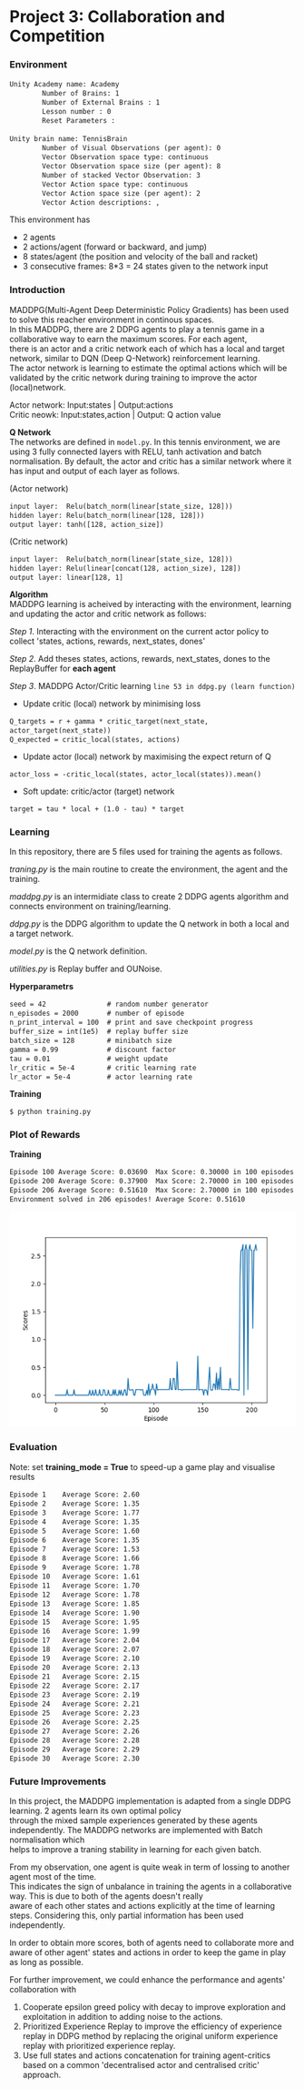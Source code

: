 # Project 3: Collaboration and Competition
### Environment  
```
Unity Academy name: Academy
        Number of Brains: 1
        Number of External Brains : 1
        Lesson number : 0
        Reset Parameters :
		
Unity brain name: TennisBrain
        Number of Visual Observations (per agent): 0
        Vector Observation space type: continuous
        Vector Observation space size (per agent): 8
        Number of stacked Vector Observation: 3
        Vector Action space type: continuous
        Vector Action space size (per agent): 2
        Vector Action descriptions: , 
```
This environment has 
- 2 agents
- 2 actions/agent (forward or backward, and jump)
- 8 states/agent (the position and velocity of the ball and racket)
- 3 consecutive frames: 8*3 = 24 states given to the network input  

### Introduction
MADDPG(Multi-Agent Deep Deterministic Policy Gradients) has been used to solve this reacher environment in continous spaces.     
In this MADDPG, there are 2 DDPG agents to play a tennis game in a collaborative way to earn the maximum scores. For each agent,  
there is an actor and a critic network each of which has a local and target network, similar to DQN (Deep Q-Network) reinforcement learning.  
The actor network is learning to estimate the optimal actions which will be validated by the critic network during training to improve the actor (local)network.   

Actor network: Input:states | Output:actions  
Critic neowk: Input:states,action | Output: Q action value  

**Q Network**  
The networks are defined in `model.py`. In this tennis environment, we are using 3 fully connected layers with RELU, tanh activation and batch normalisation.
By default, the actor and critic has a similar network where it has input and output of each layer as follows.  

(Actor network)
```
input layer:  Relu(batch_norm(linear[state_size, 128]))  
hidden layer: Relu(batch_norm(linear[128, 128]))  
output layer: tanh([128, action_size])   
```

(Critic network)
```
input layer:  Relu(batch_norm(linear[state_size, 128]))  
hidden layer: Relu(linear[concat(128, action_size), 128])  
output layer: linear[128, 1]   
```


**Algorithm**  
MADDPG learning is acheived by interacting with the environment, learning and updating the actor and critic network as follows:  

*Step 1*. Interacting with the environment on the current actor policy to collect 'states, actions, rewards, next_states, dones'  

*Step 2*. Add theses states, actions, rewards, next_states, dones to the ReplayBuffer for **each agent** 

*Step 3*. MADDPG Actor/Critic learning `line 53 in ddpg.py (learn function)`  

* Update critic (local) network by minimising loss
```
Q_targets = r + gamma * critic_target(next_state, actor_target(next_state))
Q_expected = critic_local(states, actions)
```

* Update actor (local) network by maximising the expect return of Q
```
actor_loss = -critic_local(states, actor_local(states)).mean()
``` 

* Soft update: critic/actor (target) network  
```
target = tau * local + (1.0 - tau) * target
```

### Learning  
In this repository, there are 5 files used for training the agents as follows.  

*traning.py* is the main routine to create the environment, the agent and the training.   

*maddpg.py* is an intermidiate class to create 2 DDPG agents algorithm and connects environment on training/learning. 

*ddpg.py* is the DDPG algorithm to update the Q network in both a local and a target network. 

*model.py* is the Q network definition.   

*utilities.py* is Replay buffer and OUNoise.


**Hyperparametrs**  
```
seed = 42               # random number generator
n_episodes = 2000       # number of episode
n_print_interval = 100  # print and save checkpoint progress
buffer_size = int(1e5)  # replay buffer size
batch_size = 128        # minibatch size
gamma = 0.99            # discount factor
tau = 0.01              # weight update
lr_critic = 5e-4        # critic learning rate 
lr_actor = 5e-4         # actor learning rate
```
**Training**  
```
$ python training.py
```

### Plot of Rewards    
**Training**
```
Episode 100	Average Score: 0.03690	Max Score: 0.30000 in 100 episodes
Episode 200	Average Score: 0.37900	Max Score: 2.70000 in 100 episodes
Episode 206	Average Score: 0.51610	Max Score: 2.70000 in 100 episodes
Environment solved in 206 episodes!	Average Score: 0.51610
```
![train](./tennis_scores.png)

### Evaluation
Note: set **training_mode = True** to speed-up a game play and visualise results
```
Episode 1	 Average Score: 2.60
Episode 2	 Average Score: 1.35
Episode 3	 Average Score: 1.77
Episode 4	 Average Score: 1.35
Episode 5	 Average Score: 1.60
Episode 6	 Average Score: 1.35
Episode 7	 Average Score: 1.53
Episode 8	 Average Score: 1.66
Episode 9	 Average Score: 1.78
Episode 10	 Average Score: 1.61
Episode 11	 Average Score: 1.70
Episode 12	 Average Score: 1.78
Episode 13	 Average Score: 1.85
Episode 14	 Average Score: 1.90
Episode 15	 Average Score: 1.95
Episode 16	 Average Score: 1.99
Episode 17	 Average Score: 2.04
Episode 18	 Average Score: 2.07
Episode 19	 Average Score: 2.10
Episode 20	 Average Score: 2.13
Episode 21	 Average Score: 2.15
Episode 22	 Average Score: 2.17
Episode 23	 Average Score: 2.19
Episode 24	 Average Score: 2.21
Episode 25	 Average Score: 2.23
Episode 26	 Average Score: 2.25
Episode 27	 Average Score: 2.26
Episode 28	 Average Score: 2.28
Episode 29	 Average Score: 2.29
Episode 30	 Average Score: 2.30
```

### Future Improvements
In this project, the MADDPG implementation is adapted from a single DDPG learning. 2 agents learn its own optimal policy   
through the mixed sample experiences generated by these agents independently. The MADDPG networks are implemented with Batch normalisation which  
helps to improve a traning stability in learning for each given batch.

From my observation, one agent is quite weak in term of lossing to another agent most of the time.  
This indicates the sign of unbalance in training the agents in a collaborative way. This is due to both of the agents doesn't really  
aware of each other states and actions explicitly at the time of learning steps. Considering this, only partial information has been used independently.         

In order to obtain more scores, both of agents need to collaborate more and aware of other agent' states and actions in order to keep the game in play as long as possible.

For further improvement, we could enhance the performance and agents' collaboration with 
1. Cooperate epsilon greed policy with decay to improve exploration and exploitation in addition to adding noise to the actions.  
2. Prioritized Experience Replay to improve the efficiency of experience replay in DDPG method by replacing the original uniform experience replay with prioritized experience replay.  
3. Use full states and actions concatenation for training agent-critics based on a common 'decentralised actor and centralised critic' approach.


